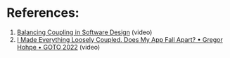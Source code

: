 
# References:

1. [Balancing Coupling in Software Design](https://www.youtube.com/watch?v=6indW7BSGZI) (video)
2. [I Made Everything Loosely Coupled. Does My App Fall Apart? • Gregor Hohpe • GOTO 2022](https://www.youtube.com/watch?v=w9a7eI6BlVc&list=PLEx5khR4g7PKxJBkaGmSDRywZ3aAZcwpK&index=7) (video)